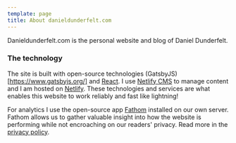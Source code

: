 ```yaml
---
template: page
title: About danieldunderfelt.com
---
```

Danieldunderfelt.com is the personal website and blog of Daniel Dunderfelt.

### The technology

The site is built with open-source technologies (GatsbyJS)[https://www.gatsbyjs.org/] and [React](https://reactjs.org/). I use [Netlify CMS](https://www.netlifycms.org/) to manage content and I am hosted on [Netlify](https://www.netlify.com/). These technologies and services are what enables this website to work reliably and fast like lightning!

For analytics I use the open-source app [Fathom](https://usefathom.com/) installed on our own server. Fathom allows us to gather valuable insight into how the website is performing while not encroaching on our readers' privacy. Read more in the [privacy policy](/privacy-policy).
